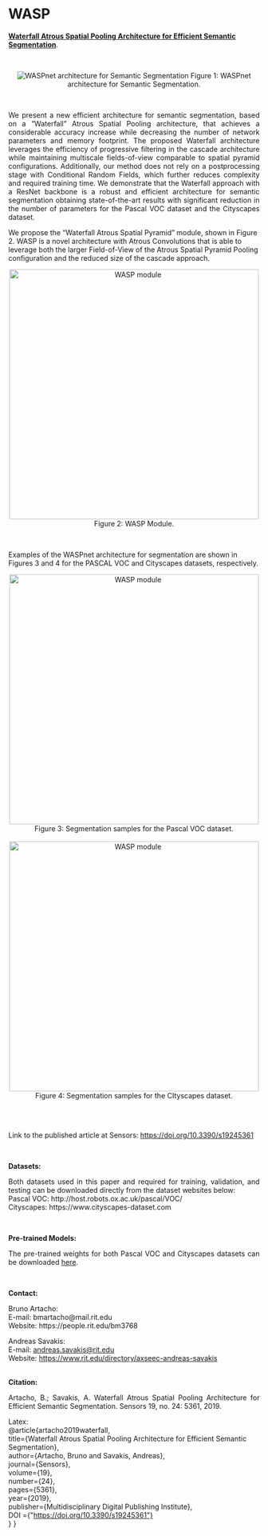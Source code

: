 # WASP

  <a href="https://doi.org/10.3390/s19245361">**Waterfall Atrous Spatial Pooling Architecture for Efficient Semantic Segmentation**</a>.
</p><br />

<p align="center">
  <img src="https://www.mdpi.com/sensors/sensors-19-05361/article_deploy/html/images/sensors-19-05361-g004.png" title="WASPnet architecture for Semantic Segmentation">
  Figure 1: WASPnet architecture for Semantic Segmentation.
</p><br />

<p align="justify">
We present a new efficient architecture for semantic segmentation, based on a “Waterfall” Atrous Spatial Pooling architecture, that achieves a considerable accuracy increase while decreasing the number of network parameters and memory footprint. The proposed Waterfall architecture leverages the efficiency of progressive filtering in the cascade architecture while maintaining multiscale fields-of-view comparable to spatial pyramid configurations. Additionally, our method does not rely on a postprocessing stage with Conditional Random Fields, which further reduces complexity and required training time. We demonstrate that the Waterfall approach with a ResNet backbone is a robust and efficient architecture for semantic segmentation obtaining state-of-the-art results with significant reduction in the number of parameters for the Pascal VOC dataset and the Cityscapes dataset.<br />
  
We propose the “Waterfall Atrous Spatial Pyramid” module, shown in Figure 2. WASP is a novel architecture with Atrous Convolutions that is able to leverage both the larger Field-of-View of the Atrous Spatial Pyramid Pooling configuration and the reduced size of the cascade approach.<br />

<p align="center">
  <img src="https://www.mdpi.com/sensors/sensors-19-05361/article_deploy/html/images/sensors-19-05361-g006.png" width=500 title="WASP module"><br />
  Figure 2: WASP Module.
</p><br />

Examples of the WASPnet architecture for segmentation are shown in Figures 3 and 4 for the PASCAL VOC and Cityscapes datasets, respectively.<br />

<p align="center">
  <img src="https://www.mdpi.com/sensors/sensors-19-05361/article_deploy/html/images/sensors-19-05361-g009.png" width=500 title="WASP module"><br />
  Figure 3: Segmentation samples for the Pascal VOC dataset.
  <br /><br />
  <img src="https://www.mdpi.com/sensors/sensors-19-05361/article_deploy/html/images/sensors-19-05361-g010.png" width=500 title="WASP module"><br />
  Figure 4: Segmentation samples for the CItyscapes dataset.
</p><br /><br />
  
Link to the published article at Sensors: https://doi.org/10.3390/s19245361
</p><br />

**Datasets:**
<p align="justify">
Both datasets used in this paper and required for training, validation, and testing can be downloaded directly from the dataset websites below:<br />
  Pascal VOC: http://host.robots.ox.ac.uk/pascal/VOC/<br />
  Cityscapes: https://www.cityscapes-dataset.com<br />
</p><br />

**Pre-trained Models:**
<p align="justify">
The pre-trained weights for both Pascal VOC and Cityscapes datasets can be downloaded 
  <a href="https://drive.google.com/drive/folders/1sX90NCPQL5zg4bzFYRsF5yBxBZ6DQfsG?usp=sharing">here</a>.
</p><br />


**Contact:**

<p align="justify">
Bruno Artacho:<br />
  E-mail: bmartacho@mail.rit.edu<br />
  Website: https://people.rit.edu/bm3768<br />
  
Andreas Savakis:<br />
  E-mail: andreas.savakis@rit.edu<br />
  Website: https://www.rit.edu/directory/axseec-andreas-savakis<br /><br />
</p>

**Citation:**

<p align="justify">
Artacho, B.; Savakis, A. Waterfall Atrous Spatial Pooling Architecture for Efficient Semantic Segmentation. Sensors 19, no. 24: 5361, 2019. <br />

Latex:<br />
@article{artacho2019waterfall,<br />
  title={Waterfall Atrous Spatial Pooling Architecture for Efficient Semantic Segmentation},<br />
  author={Artacho, Bruno and Savakis, Andreas},<br />
  journal={Sensors},<br />
  volume={19},<br />
  number={24},<br />
  pages={5361},<br />
  year={2019},<br />
  publisher={Multidisciplinary Digital Publishing Institute},<br />
  DOI ={"https://doi.org/10.3390/s19245361"}<br />
}
}<br />
</p>
